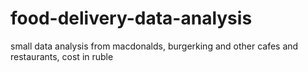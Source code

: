 # food-delivery-data-analysis
small data analysis from macdonalds, burgerking and other cafes and restaurants,
cost in ruble
